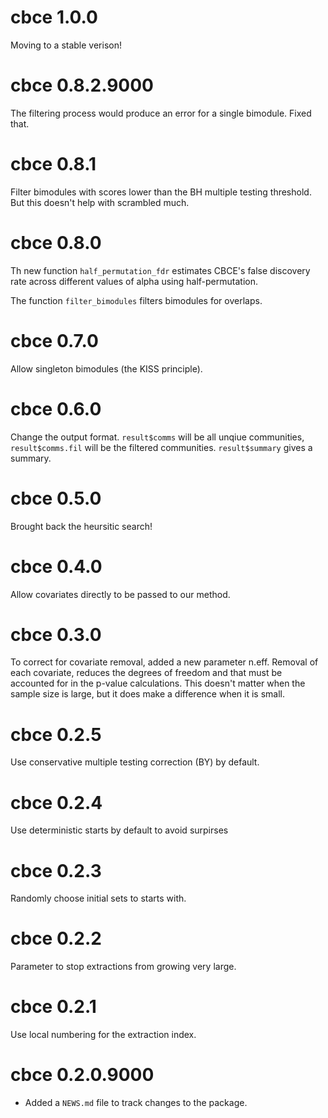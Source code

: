 # cbce 1.0.0
Moving to a stable verison!

# cbce 0.8.2.9000
The filtering process would produce an error for a single bimodule. Fixed that. 

# cbce 0.8.1

Filter bimodules with scores lower than the BH multiple testing threshold. But this doesn't help with scrambled much. 

# cbce 0.8.0

Th new function `half_permutation_fdr` estimates CBCE's false discovery rate across different values of alpha using half-permutation.

The function `filter_bimodules` filters bimodules for overlaps.


# cbce 0.7.0

Allow singleton bimodules (the KISS principle).

# cbce 0.6.0

Change the output format. `result$comms` will be all unqiue communities, `result$comms.fil` will be the filtered communities. `result$summary` gives a summary.

# cbce 0.5.0

Brought back the heursitic search!

# cbce 0.4.0

Allow covariates directly to be passed to our method.

# cbce 0.3.0

To correct for covariate removal, added a new parameter n.eff. Removal of each covariate, reduces the degrees of freedom and that must be accounted for in the p-value calculations. This doesn't matter when the sample size is large, but it does make a difference when it is small.

# cbce 0.2.5

Use conservative multiple testing correction (BY) by default.

# cbce 0.2.4

Use deterministic starts by default to avoid surpirses

# cbce 0.2.3

Randomly choose initial sets to starts with.

# cbce 0.2.2

Parameter to stop extractions from growing very large.

# cbce 0.2.1

Use local numbering for the extraction index.

# cbce 0.2.0.9000

* Added a `NEWS.md` file to track changes to the package.
